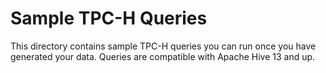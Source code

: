 Sample TPC-H Queries
====================

This directory contains sample TPC-H queries you can run once you have generated your data. Queries are compatible with Apache Hive 13 and up.
